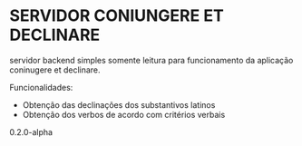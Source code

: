 # SERVIDOR CONIUNGERE ET DECLINARE

<p>
    servidor backend simples somente leitura para funcionamento da aplicação
    coninugere et declinare.
</p>

Funcionalidades:

<ul>
    <li> Obtenção das declinações dos substantivos latinos </li>
    <li> Obtenção dos verbos de acordo com critérios verbais </li>
</ul>

0.2.0-alpha

